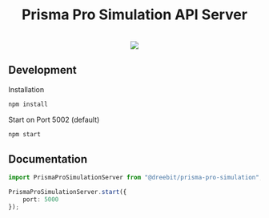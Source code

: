 <h1 align="center"><strong>Prisma Pro Simulation API Server</strong></h1>

<br />

<div align="center"><img src="https://www.pfeiffer-vacuum.com/filepool/image/banner/products/mass-spectrometer/pfeiffer-vacuum-mass-spectrometer-prismapro.png" /></div>

## Development

Installation
```bash
npm install
```

Start on Port 5002 (default)
```bash
npm start
```

## Documentation

```typescript
import PrismaProSimulationServer from "@dreebit/prisma-pro-simulation";

PrismaProSimulationServer.start({
    port: 5000
});

```
